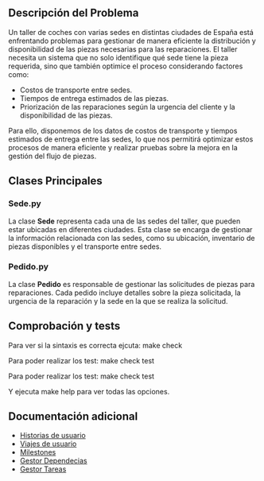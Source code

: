 ## Descripción del Problema
Un taller de coches con varias sedes en distintas ciudades de España está enfrentando problemas para gestionar de manera eficiente la distribución y disponibilidad de las piezas necesarias para las reparaciones. El taller necesita un sistema que no solo identifique qué sede tiene la pieza requerida, sino que también optimice el proceso considerando factores como:

- Costos de transporte entre sedes.
- Tiempos de entrega estimados de las piezas.
- Priorización de las reparaciones según la urgencia del cliente y la disponibilidad de las piezas.

Para ello, disponemos de los datos de costos de transporte y tiempos estimados de entrega entre las sedes, lo que nos permitirá optimizar estos procesos de manera eficiente y realizar pruebas sobre la mejora en la gestión del flujo de piezas.

## Clases Principales

### Sede.py
La clase **Sede** representa cada una de las sedes del taller, que pueden estar ubicadas en diferentes ciudades. Esta clase se encarga de gestionar la información relacionada con las sedes, como su ubicación, inventario de piezas disponibles y el transporte entre sedes. 

### Pedido.py
La clase **Pedido** es responsable de gestionar las solicitudes de piezas para reparaciones. Cada pedido incluye detalles sobre la pieza solicitada, la urgencia de la reparación y la sede en la que se realiza la solicitud.

## Comprobación y tests
Para ver si la sintaxis es correcta ejcuta:
make check

Para poder realizar los test:
make check test

Para poder realizar los test:
make check test


Y ejecuta make help para ver todas las opciones.

## Documentación adicional
- [Historias de usuario](./docs/user-stories.md)
- [Viajes de usuario](./docs/user-journeys.md)
- [Milestones](./docs/milestones.md)
- [Gestor Dependecias](./docs/gestor_dependencias.md)
- [Gestor Tareas](./docs/gestor_tareas.md) 


